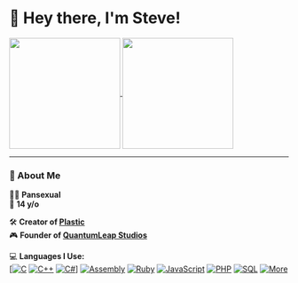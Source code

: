 # 👋 Hey there, I'm Steve!

<a href="https://github.com/SteveTheAnimator/github-readme-stats">
  <img height=200 align="center" src="https://github-readme-stats.vercel.app/api?username=SteveTheAnimator" />
</a>
<a href="https://github.com/anuraghazra/convoychat">
  <img height=200 align="center" src="https://github-readme-stats.vercel.app/api/top-langs?username=SteveTheAnimator&layout=compact&langs_count=8&card_width=320" />
</a>

---

### 🧠 About Me

🏳️‍🌈 **Pansexual**  
📢 **14 y/o**

🛠️ **Creator of [Plastic](https://github.com/SteveTheAnimator/Plastic)**  
🎮 **Founder of [QuantumLeap Studios](https://quantumleapstudios.org/)**  

💻 **Languages I Use:**  
[[![C](https://img.shields.io/badge/C-00599C?style=flat&logo=c&logoColor=white)](https://en.wikipedia.org/wiki/C_(programming_language))
[![C++](https://img.shields.io/badge/C++-00599C?style=flat&logo=c%2B%2B&logoColor=white)](https://en.wikipedia.org/wiki/C%2B%2B)
[![C#](https://img.shields.io/badge/%23-239120?style=flat&logo=c&logoColor=white)](https://en.wikipedia.org/wiki/C_Sharp_(programming_language))]
[![Assembly](https://img.shields.io/badge/Assembly-808080?style=flat&logo=assemblyscript&logoColor=white)](https://en.wikipedia.org/wiki/Assembly_language)
[![Ruby](https://img.shields.io/badge/Ruby-CC342D?style=flat&logo=ruby&logoColor=white)](https://en.wikipedia.org/wiki/Ruby_(programming_language))
[![JavaScript](https://img.shields.io/badge/JavaScript-F7DF1E?style=flat&logo=javascript&logoColor=black)](https://en.wikipedia.org/wiki/JavaScript)
[![PHP](https://img.shields.io/badge/PHP-777BB4?style=flat&logo=php&logoColor=white)](https://en.wikipedia.org/wiki/PHP)
[![SQL](https://img.shields.io/badge/SQL-4479A1?style=flat&logo=mysql&logoColor=white)](https://en.wikipedia.org/wiki/SQL)
[![More](https://img.shields.io/badge/And%20More-000000?style=flat&logo=code&logoColor=white)](#)

